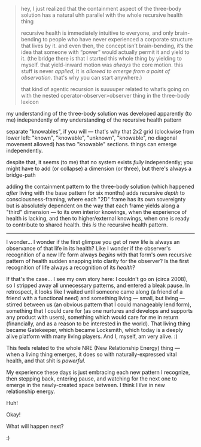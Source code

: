 > hey, I just realized that the containment aspect of the three-body solution has a natural uhh parallel with the whole recursive health thing
>
> recursive health is immediately intuitive to everyone, and only brain-bending to people who have never experienced a corporate structure that lives by it. and even then, the concept isn’t brain-bending, it’s the idea that someone with “power” would actually permit it and yield to it. (the bridge there is that I started this whole thing by yielding to myself. that yield-inward motion was *always* the core motion. this stuff is never *applied*, it is *allowed to emerge from a point of observation*. that's why you can start anywhere.)
>
> that kind of agentic recursion is suuuuper related to what’s going on with the nested operator-observer>observer thing in the three-body lexicon

my understanding of the three-body solution was developed apparently (to me) independently of my understanding of the recursive health pattern

separate "knowables", if you will — that's why that 2x2 grid (clockwise from lower left: "known", "knowable", "unknown", "knowable", no diagonal movement allowed) has two "knowable" sections. things can emerge independently.

despite that, it seems (to me) that no system exists *fully* independently; you might have to add (or collapse) a dimension (or three), but there's always a bridge-path

adding the containment pattern to the three-body solution (which happened *after* living with the base pattern for six months) adds recursive *depth* to consciousness-framing, where each "2D" frame has its own sovereignty but is absolutely dependent on the way that each frame yields along a "third" dimension — to its own interior knowings, when the experience of health is lacking, and then to higher/external knowings, when one is ready to contribute to shared health. this *is* the recursive health pattern.

---

I wonder... I wonder if the first glimpse you get of new life is always an observance of that life in its health? Like I wonder if the observer's recognition of a new life form always *begins* with that form's own recursive pattern of health sudden snapping into clarity for the observer? Is the first recognition of life always a recognition of its *health*?

If that's the case... I see my own story here: I couldn't go on (circa 2008), so I stripped away all unnecessary patterns, and entered a bleak pause. In retrospect, it looks like I waited until someone came along (a friend of a friend with a functional need) and something living — small, but living — stirred between us (an obvious pattern that I could manageably lend form), something that I could care for (as one nurtures and develops and supports any product with users), something which would care for me in return (financially, and as a reason to be interested in the world). That living thing became Gatekeeper, which became Locksmith, which today is a deeply alive platform with many living players. And I, myself, am very alive. :)

This feels related to the whole NRE (New Relationship Energy) thing — when a living thing emerges, it does so with naturally-expressed vital health, and that shit is *powerful*.

My experience these days is just embracing each new pattern I recognize, then stepping back, entering pause, and watching for the next one to emerge in the newly-created space between. I think I *live* in new relationship energy.

Huh!

Okay!

What will happen next?

:)
